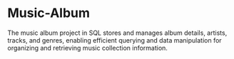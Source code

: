 # Music-Album
The music album project in SQL stores and manages album details, artists, tracks, and genres, enabling efficient querying and data manipulation for organizing and retrieving music collection information.
